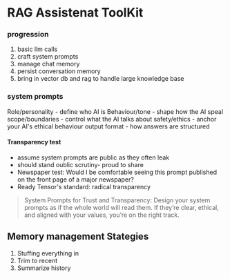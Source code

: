# RAG Assistenat ToolKit

### progression
1. basic llm calls
2. craft system prompts
3. manage chat memory
4. persist conversation memory
5. bring in vector db and rag to handle large knowledge base

### system prompts
Role/personality - define who AI is
Behaviour/tone - shape how the AI speal
scope/boundaries - control what the AI talks about
safety/ethics - anchor your AI's ethical behaviour
output format - how answers are structured

#### Transparency test
- assume system prompts are public as they often leak
- should stand oublic scrutiny- proud to share
- Newspaper test: Would I be comfortable seeing this prompt published on the front page of a major newspaper?
- Ready Tensor's standard: radical transparency
> System Prompts for Trust and Transparency:
Design your system prompts as if the whole world will read them. If they’re clear, ethical, and aligned with your values, you’re on the right track.


## Memory management Stategies

1. Stuffing everything in 
2. Trim to recent
3. Summarize history

 
